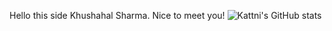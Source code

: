 Hello this side Khushahal Sharma. Nice to meet you!
![Kattni's GitHub stats](https://github-readme-stats.vercel.app/api?username=Khushahal007&theme=tokyonight&show_icons=true)
